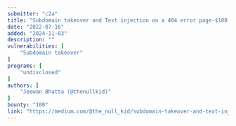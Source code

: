 ```yaml
---
submitter: "c2a"
title: "Subdomain takeover and Text injection on a 404 error page-$100 bounty"
date: "2022-07-16"
added: "2024-11-03"
description: ""
vulnerabilities: [
    "Subdomain takeover"
]
programs: [
    "undisclosed"
]
authors: [
    "Jeewan Bhatta (@thenullkid)"
]
bounty: "100"
link: "https://medium.com/@the_null_kid/subdomain-takeover-and-text-injection-on-a-404-error-page-100-bounty-e47ccf359e6b"
---
```




